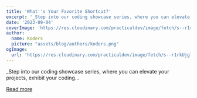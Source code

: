 ```yaml
---
title: 'What''s Your Favorite Shortcut?'
excerpt: '_Step into our coding showcase series, where you can elevate your projects, exhibit your coding...'
date: '2023-09-04'
coverImage: 'https://res.cloudinary.com/practicaldev/image/fetch/s--r1rkUjgl--/c_imagga_scale,f_auto,fl_progressive,h_420,q_auto,w_1000/https://dev-to-uploads.s3.amazonaws.com/uploads/articles/u750a94n7pjift5y0rea.png'
author:
  name: Koders
  picture: "assets/blog/authors/koders.png"
ogImage:
  url: 'https://res.cloudinary.com/practicaldev/image/fetch/s--r1rkUjgl--/c_imagga_scale,f_auto,fl_progressive,h_420,q_auto,w_1000/https://dev-to-uploads.s3.amazonaws.com/uploads/articles/u750a94n7pjift5y0rea.png'
---
```


_Step into our coding showcase series, where you can elevate your projects, exhibit your coding...

[Read more](https://dev.to/devteam/whats-your-favorite-shortcut-hk3)
